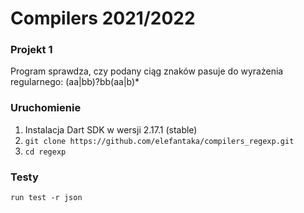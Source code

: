 # Compilers 2021/2022

### Projekt 1
Program sprawdza, czy podany ciąg znaków pasuje do wyrażenia regularnego: (aa|bb)?bb(aa|b)*

### Uruchomienie
1. Instalacja Dart SDK w wersji 2.17.1 (stable)
2. `git clone https://github.com/elefantaka/compilers_regexp.git`
3. `cd regexp`


### Testy
`run test -r json`
